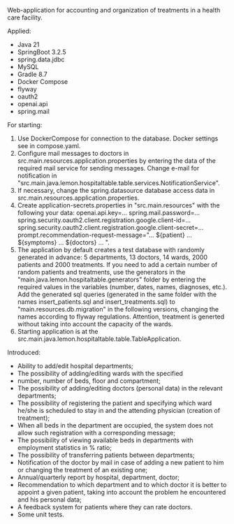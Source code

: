 Web-application for accounting and organization of treatments in a health care facility.

Applied:
- Java 21
- SpringBoot 3.2.5
- spring.data.jdbc
- MySQL
- Gradle 8.7
- Docker Compose
- flyway
- oauth2
- openai.api
- spring.mail

For starting:
1) Use DockerCompose for connection to the database. Docker settings see in compose.yaml.
2) Configure mail messages to doctors in src.main.resources.application.properties by entering the data of the required mail service for sending messages. Change e-mail for notification in "src.main.java.lemon.hospitaltable.table.services.NotificationService".
3) If necessary, change the spring.datasource database access data in src.main.resources.application.properties.
4) Create application-secrets.properties in "src.main.resources" with the following your data:
   openai.api.key=...
   spring.mail.password=...
   spring.security.oauth2.client.registration.google.client-id=...
   spring.security.oauth2.client.registration.google.client-secret=...
   prompt.recommendation-request-message="... ${patient} ... ${symptoms} ... ${doctors} ... ".
5) The application by default creates a test database with randomly generated in advance: 5 departments, 13 doctors, 14 wards, 2000 patients and 2000 treatments. If you need to add a certain number of random patients and treatments, use the generators in the "main.java.lemon.hospitaltable.generators" folder by entering the required values ​​in the variables (number, dates, names, diagnoses, etc.). Add the generated sql queries (generated in the same folder with the names insert_patients.sql and insert_treatments.sql) to "main.resources.db.migration" in the following versions, changing the names according to flyway regulations. Attention, treatment is generted without taking into account the capacity of the wards.
6) Starting application is at the src.main.java.lemon.hospitaltable.table.TableApplication.


Introduced:
* Ability to add/edit hospital departments;
* The possibility of adding/editing wards with the specified
* number, number of beds, floor and compartment;
* The possibility of adding/editing doctors (personal data) in the relevant departments;
* The possibility of registering the patient and specifying which ward he/she is scheduled to stay in and the attending physician (creation of treatment);
* When all beds in the department are occupied, the system does not allow such registration with a corresponding message;
* The possibility of viewing available beds in departments with employment statistics in % ratio;
* The possibility of transferring patients between departments;
* Notification of the doctor by mail in case of adding a new patient to him or changing the treatment of an existing one;
* Annual/quarterly report by hospital, department, doctor;
* Recommendation to which department and to which doctor it is better to appoint a given patient, taking into account the problem he encountered and his personal data;
* A feedback system for patients where they can rate doctors.
* Some unit tests.
